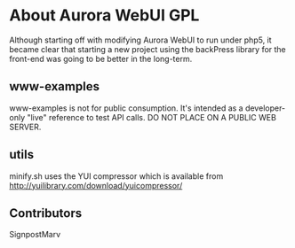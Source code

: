 # About Aurora WebUI GPL

Although starting off with modifying Aurora WebUI to run under php5, it became clear that starting a new project using the backPress library for the front-end was going to be better in the long-term.

## www-examples

www-examples is not for public consumption. It's intended as a developer-only "live" reference to test API calls. DO NOT PLACE ON A PUBLIC WEB SERVER.

## utils

minify.sh uses the YUI compressor which is available from http://yuilibrary.com/download/yuicompressor/

## Contributors
SignpostMarv